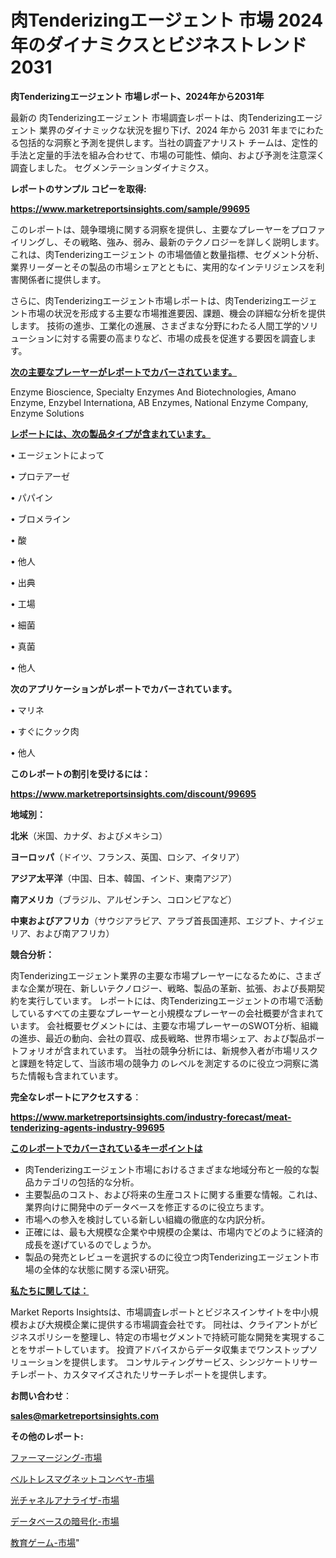 # 肉Tenderizingエージェント 市場 2024 年のダイナミクスとビジネストレンド 2031

<strong>肉Tenderizingエージェント 市場レポート、2024年から2031年</strong>

最新の 肉Tenderizingエージェント 市場調査レポートは、肉Tenderizingエージェント 業界のダイナミックな状況を掘り下げ、2024 年から 2031 年までにわたる包括的な洞察と予測を提供します。当社の調査アナリスト チームは、定性的手法と定量的手法を組み合わせて、市場の可能性、傾向、および予測を注意深く調査しました。 セグメンテーションダイナミクス。



<strong>レポートのサンプル コピーを取得:</strong> <a href=https://www.marketreportsinsights.com/sample/99695>

<strong><u>https://www.marketreportsinsights.com/sample/99695</u></strong></a>

このレポートは、競争環境に関する洞察を提供し、主要なプレーヤーをプロファイリングし、その戦略、強み、弱み、最新のテクノロジーを詳しく説明します。 これは、肉Tenderizingエージェント の市場価値と数量指標、セグメント分析、業界リーダーとその製品の市場シェアとともに、実用的なインテリジェンスを利害関係者に提供します。

さらに、肉Tenderizingエージェント市場レポートは、肉Tenderizingエージェント市場の状況を形成する主要な市場推進要因、課題、機会の詳細な分析を提供します。 技術の進歩、工業化の進展、さまざまな分野にわたる人間工学的ソリューションに対する需要の高まりなど、市場の成長を促進する要因を調査します。



<strong><u>次の主要なプレーヤーがレポートでカバーされています。</u></strong>

Enzyme Bioscience, Specialty Enzymes And Biotechnologies, Amano Enzyme, Enzybel Internationa, AB Enzymes, National Enzyme Company, Enzyme Solutions



<strong><u><b>レポートには、次の製品タイプが含まれています。</b></u></strong>

• エージェントによって

• プロテアーゼ

• パパイン

• ブロメライン

• 酸

• 他人

• 出典

• 工場

• 細菌

• 真菌

• 他人



<strong><b>次のアプリケーションがレポートでカバーされています。</b></strong>

• マリネ

• すぐにクック肉

• 他人



<strong><b>このレポートの割引を受けるには：</b></strong><a href=https://www.marketreportsinsights.com/discount/99695>

<strong><u>https://www.marketreportsinsights.com/discount/99695</u></strong></a>



<strong>地域別：</strong>



<strong>北米</strong>（米国、カナダ、およびメキシコ）



<strong>ヨーロッパ</strong>（ドイツ、フランス、英国、ロシア、イタリア）



<strong>アジア太平洋</strong>（中国、日本、韓国、インド、東南アジア）



<strong>南アメリカ</strong>（ブラジル、アルゼンチン、コロンビアなど）



<strong>中東およびアフリカ</strong>（サウジアラビア、アラブ首長国連邦、エジプト、ナイジェリア、および南アフリカ）



<strong>競合分析：</strong>

肉Tenderizingエージェント業界の主要な市場プレーヤーになるために、さまざまな企業が現在、新しいテクノロジー、戦略、製品の革新、拡張、および長期契約を実行しています。 レポートには、肉Tenderizingエージェントの市場で活動しているすべての主要なプレーヤーと小規模なプレーヤーの会社概要が含まれています。 会社概要セグメントには、主要な市場プレーヤーのSWOT分析、組織の進歩、最近の動向、会社の買収、成長戦略、世界市場シェア、および製品ポートフォリオが含まれています。 当社の競争分析には、新規参入者が市場リスクと課題を特定して、当該市場の競争力 のレベルを測定するのに役立つ洞察に満ちた情報も含まれています。



<strong>完全なレポートにアクセスする</strong>：

<a href=https://www.marketreportsinsights.com/industry-forecast/meat-tenderizing-agents-industry-99695>

<strong><u>https://www.marketreportsinsights.com/industry-forecast/meat-tenderizing-agents-industry-99695</u></strong></a>



<strong><u><b>このレポートでカバーされているキーポイントは</b></u></strong>
<ul>
  <li>肉Tenderizingエージェント市場におけるさまざまな地域分布と一般的な製品カテゴリの包括的な分析。</li>
  <li>主要製品のコスト、および将来の生産コストに関する重要な情報。これは、業界向けに開発中のデータベースを修正するのに役立ちます。</li>
  <li>市場への参入を検討している新しい組織の徹底的な内訳分析。</li>
  <li>正確には、最も大規模な企業や中規模の企業は、市場内でどのように経済的成長を遂げているのでしょうか。</li>
  <li>製品の発売とレビューを選択するのに役立つ肉Tenderizingエージェント市場の全体的な状態に関する深い研究。</li>
</ul>


<strong><u><b>私たちに関しては：</b></u></strong>

Market Reports Insightsは、市場調査レポートとビジネスインサイトを中小規模および大規模企業に提供する市場調査会社です。 同社は、クライアントがビジネスポリシーを整理し、特定の市場セグメントで持続可能な開発を実現することをサポートしています。 投資アドバイスからデータ収集までワンストップソリューションを提供します。 コンサルティングサービス、シンジケートリサーチレポート、カスタマイズされたリサーチレポートを提供します。



<strong><b>お問い合わせ</b></strong>：

<a href=mailto:sales@marketreportsinsights.com>

<strong><u>sales@marketreportsinsights.com</u></strong></a>



<strong>その他のレポート:</strong>

<a href=https://www.linkedin.com/pulse/ファーマージング-市場-2023-総利益と主要ベンダー-2030-pr-news-hub-7vl4f/>ファーマージング-市場</a>

<a href=https://www.linkedin.com/pulse/ベルトレスマグネットコンベヤ-市場-2023-総利益と主要ベンダー-2030-0urzf/>ベルトレスマグネットコンベヤ-市場</a>

<a href=https://www.linkedin.com/pulse/光チャネルアナライザ-市場-2023-推進要因と成長機会-2030-ejlff/>光チャネルアナライザ-市場</a>

<a href=https://www.linkedin.com/pulse/データベースの暗号化-市場-2023-年のダイナミクスとビジネストレンド-f3pwf/>データベースの暗号化-市場</a>

<a href=https://www.linkedin.com/pulse/教育ゲーム-市場-2023-新興市場-将来の動向と市場需要-2030-pr-news-hub-nnupf/>教育ゲーム-市場</a>"
